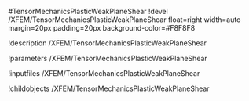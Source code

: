 <!-- MOOSE Object Documentation Stub: Remove this when content is added. -->
#TensorMechanicsPlasticWeakPlaneShear
!devel /XFEM/TensorMechanicsPlasticWeakPlaneShear float=right width=auto margin=20px padding=20px background-color=#F8F8F8

!description /XFEM/TensorMechanicsPlasticWeakPlaneShear

!parameters /XFEM/TensorMechanicsPlasticWeakPlaneShear

!inputfiles /XFEM/TensorMechanicsPlasticWeakPlaneShear

!childobjects /XFEM/TensorMechanicsPlasticWeakPlaneShear
